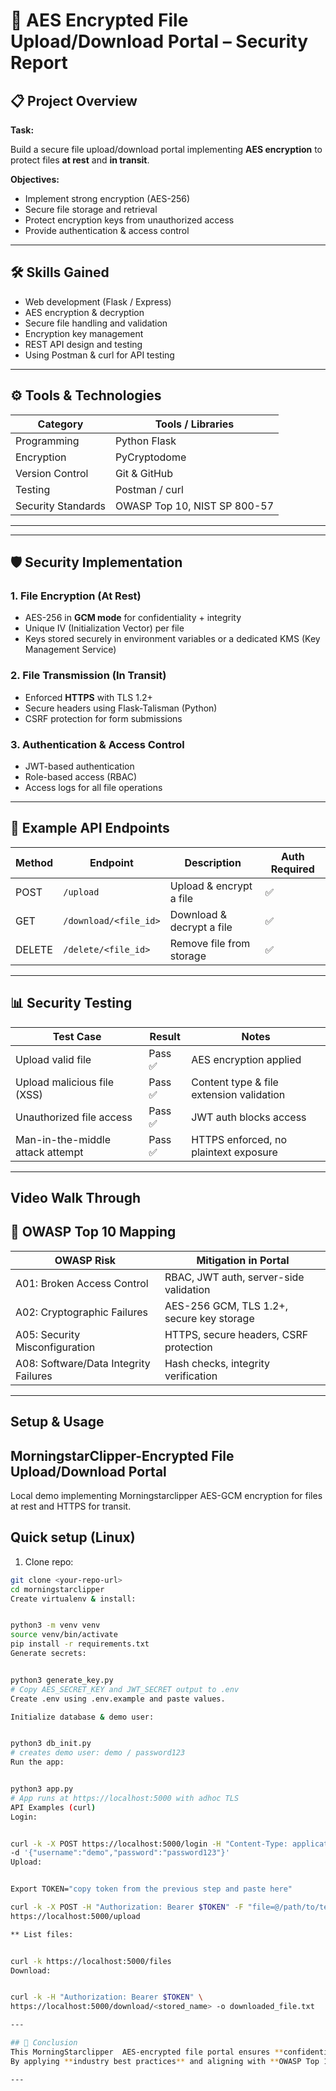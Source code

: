# 🔐 AES Encrypted File Upload/Download Portal – Security Report

## 📋 Project Overview
**Task:**  

Build a secure file upload/download portal implementing **AES encryption** to protect files **at rest** and **in transit**.

**Objectives:**

- Implement strong encryption (AES-256)
- Secure file storage and retrieval
- Protect encryption keys from unauthorized access
- Provide authentication & access control

---

## 🛠 Skills Gained

- Web development (Flask / Express)
- AES encryption & decryption
- Secure file handling and validation
- Encryption key management
- REST API design and testing
- Using Postman & curl for API testing

---

## ⚙️ Tools & Technologies

| Category            | Tools / Libraries                               |
|---------------------|------------------------------------------------|
| Programming         | Python Flask                                   |
| Encryption          | PyCryptodome                                   |
| Version Control     | Git & GitHub                                    |
| Testing             | Postman / curl                                  |
| Security Standards  | OWASP Top 10, NIST SP 800-57                     |

---



---

## 🛡 Security Implementation

### 1. **File Encryption (At Rest)**

- AES-256 in **GCM mode** for confidentiality + integrity
- Unique IV (Initialization Vector) per file
- Keys stored securely in environment variables or a dedicated KMS (Key Management Service)

### 2. **File Transmission (In Transit)**
- Enforced **HTTPS** with TLS 1.2+
- Secure headers using   Flask-Talisman (Python)
- CSRF protection for form submissions

### 3. **Authentication & Access Control**
- JWT-based authentication
- Role-based access (RBAC)
- Access logs for all file operations

---

## 🧪 Example API Endpoints
| Method | Endpoint               | Description                       | Auth Required |
|--------|------------------------|-----------------------------------|--------------|
| POST   | `/upload`              | Upload & encrypt a file           | ✅           |
| GET    | `/download/<file_id>`  | Download & decrypt a file         | ✅           |
| DELETE | `/delete/<file_id>`    | Remove file from storage          | ✅           |

---

## 📊 Security Testing
| Test Case                          | Result  | Notes                                     |
|------------------------------------|---------|-------------------------------------------|
| Upload valid file                  | Pass ✅ | AES encryption applied                    |
| Upload malicious file (XSS)        | Pass ✅ | Content type & file extension validation  |
| Unauthorized file access           | Pass ✅ | JWT auth blocks access                    |
| Man-in-the-middle attack attempt   | Pass ✅ | HTTPS enforced, no plaintext exposure     |

---


## Video Walk Through


## 📌 OWASP Top 10 Mapping
| OWASP Risk              | Mitigation in Portal                                      |
|-------------------------|-----------------------------------------------------------|
| A01: Broken Access Control | RBAC, JWT auth, server-side validation                  |
| A02: Cryptographic Failures | AES-256 GCM, TLS 1.2+, secure key storage               |
| A05: Security Misconfiguration | HTTPS, secure headers, CSRF protection             |
| A08: Software/Data Integrity Failures | Hash checks, integrity verification          |

---

 ## Setup & Usage 
 

## MorningstarClipper-Encrypted File Upload/Download Portal

Local demo implementing Morningstarclipper AES-GCM encryption for files at rest and HTTPS for transit.

## Quick setup (Linux)

1. Clone repo:
```bash
git clone <your-repo-url>
cd morningstarclipper
Create virtualenv & install:


python3 -m venv venv
source venv/bin/activate
pip install -r requirements.txt
Generate secrets:


python3 generate_key.py
# Copy AES_SECRET_KEY and JWT_SECRET output to .env
Create .env using .env.example and paste values.

Initialize database & demo user:


python3 db_init.py
# creates demo user: demo / password123
Run the app:


python3 app.py
# App runs at https://localhost:5000 with adhoc TLS
API Examples (curl)
Login:


curl -k -X POST https://localhost:5000/login -H "Content-Type: application/json" \
-d '{"username":"demo","password":"password123"}'
Upload:


Export TOKEN="copy token from the previous step and paste here"

curl -k -X POST -H "Authorization: Bearer $TOKEN" -F "file=@/path/to/test.txt" \
https://localhost:5000/upload

** List files:


curl -k https://localhost:5000/files
Download:


curl -k -H "Authorization: Bearer $TOKEN" \
https://localhost:5000/download/<stored_name> -o downloaded_file.txt

---

## 📝 Conclusion
This MorningStarclipper  AES-encrypted file portal ensures **confidentiality**, **integrity**, and **secure access control** for file uploads and downloads.  
By applying **industry best practices** and aligning with **OWASP Top 10** standards, it minimizes common security risks in file handling applications.

---
